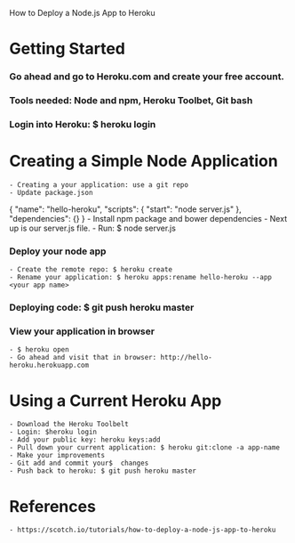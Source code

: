 How to Deploy a Node.js App to Heroku
# Getting Started
### Go ahead and go to Heroku.com and create your free account.
### Tools needed: Node and npm, Heroku Toolbet, Git bash
### Login into Heroku: $ heroku login

# Creating a Simple Node Application
	- Creating a your application: use a git repo
	- Update package.json
{
  "name": "hello-heroku",
  "scripts": {
    "start": "node server.js"
  },
  "dependencies": {}
}
	- Install npm package and bower dependencies
	- Next up is our server.js file.
	- Run: $ node server.js
### Deploy your node app
	- Create the remote repo: $ heroku create
	- Rename your application: $ heroku apps:rename hello-heroku --app <your app name>
### Deploying code: $ git push heroku master
### View your application in browser
	- $ heroku open
	- Go ahead and visit that in browser: http://hello-heroku.herokuapp.com

# Using a Current Heroku App
	- Download the Heroku Toolbelt
	- Login: $heroku login
	- Add your public key: heroku keys:add
	- Pull down your current application: $ heroku git:clone -a app-name
	- Make your improvements
	- Git add and commit your$  changes
	- Push back to heroku: $ git push heroku master

# References
	- https://scotch.io/tutorials/how-to-deploy-a-node-js-app-to-heroku
